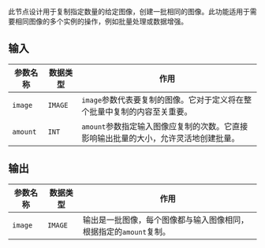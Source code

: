 
此节点设计用于复制指定数量的给定图像，创建一批相同的图像。此功能适用于需要相同图像的多个实例的操作，例如批量处理或数据增强。

## 输入

| 参数名称 | 数据类型 | 作用 |
| --- | --- | --- |
| `image` | `IMAGE` | `image`参数代表要复制的图像。它对于定义将在整个批量中复制的内容至关重要。 |
| `amount` | `INT` | `amount`参数指定输入图像应复制的次数。它直接影响输出批量的大小，允许灵活地创建批量。 |

## 输出

| 参数名称 | 数据类型 | 作用 |
| --- | --- | --- |
| `image` | `IMAGE` | 输出是一批图像，每个图像都与输入图像相同，根据指定的`amount`复制。 |
